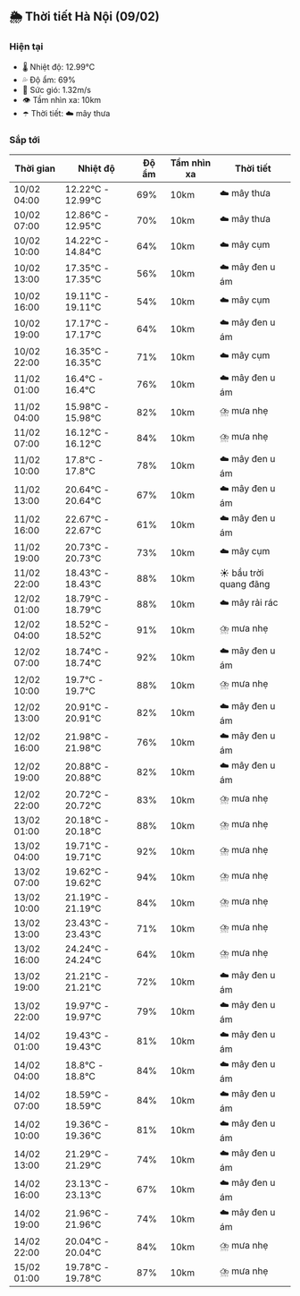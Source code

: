 ## 🌦️ Thời tiết Hà Nội (09/02)

### Hiện tại

- 🌡️ Nhiệt độ: 12.99℃
- 💦 Độ ẩm: 69%
- 💨 Sức gió: 1.32m/s
- 👁️ Tầm nhìn xa: 10km
- ☂️ Thời tiết: ☁️ mây thưa

### Sắp tới

| Thời gian | Nhiệt độ | Độ ẩm | Tầm nhìn xa | Thời tiết |
| --- | --- | --- | --- | --- |
| 10/02 04:00 | 12.22℃ - 12.99℃ | 69% | 10km | ☁️ mây thưa |
| 10/02 07:00 | 12.86℃ - 12.95℃ | 70% | 10km | ☁️ mây thưa |
| 10/02 10:00 | 14.22℃ - 14.84℃ | 64% | 10km | ☁️ mây cụm |
| 10/02 13:00 | 17.35℃ - 17.35℃ | 56% | 10km | ☁️ mây đen u ám |
| 10/02 16:00 | 19.11℃ - 19.11℃ | 54% | 10km | ☁️ mây cụm |
| 10/02 19:00 | 17.17℃ - 17.17℃ | 64% | 10km | ☁️ mây đen u ám |
| 10/02 22:00 | 16.35℃ - 16.35℃ | 71% | 10km | ☁️ mây cụm |
| 11/02 01:00 | 16.4℃ - 16.4℃ | 76% | 10km | ☁️ mây đen u ám |
| 11/02 04:00 | 15.98℃ - 15.98℃ | 82% | 10km | ⛈️ mưa nhẹ |
| 11/02 07:00 | 16.12℃ - 16.12℃ | 84% | 10km | ⛈️ mưa nhẹ |
| 11/02 10:00 | 17.8℃ - 17.8℃ | 78% | 10km | ☁️ mây đen u ám |
| 11/02 13:00 | 20.64℃ - 20.64℃ | 67% | 10km | ☁️ mây đen u ám |
| 11/02 16:00 | 22.67℃ - 22.67℃ | 61% | 10km | ☁️ mây đen u ám |
| 11/02 19:00 | 20.73℃ - 20.73℃ | 73% | 10km | ☁️ mây cụm |
| 11/02 22:00 | 18.43℃ - 18.43℃ | 88% | 10km | ☀️ bầu trời quang đãng |
| 12/02 01:00 | 18.79℃ - 18.79℃ | 88% | 10km | ☁️ mây rải rác |
| 12/02 04:00 | 18.52℃ - 18.52℃ | 91% | 10km | ⛈️ mưa nhẹ |
| 12/02 07:00 | 18.74℃ - 18.74℃ | 92% | 10km | ☁️ mây đen u ám |
| 12/02 10:00 | 19.7℃ - 19.7℃ | 88% | 10km | ⛈️ mưa nhẹ |
| 12/02 13:00 | 20.91℃ - 20.91℃ | 82% | 10km | ☁️ mây đen u ám |
| 12/02 16:00 | 21.98℃ - 21.98℃ | 76% | 10km | ☁️ mây đen u ám |
| 12/02 19:00 | 20.88℃ - 20.88℃ | 82% | 10km | ☁️ mây đen u ám |
| 12/02 22:00 | 20.72℃ - 20.72℃ | 83% | 10km | ⛈️ mưa nhẹ |
| 13/02 01:00 | 20.18℃ - 20.18℃ | 88% | 10km | ⛈️ mưa nhẹ |
| 13/02 04:00 | 19.71℃ - 19.71℃ | 92% | 10km | ⛈️ mưa nhẹ |
| 13/02 07:00 | 19.62℃ - 19.62℃ | 94% | 10km | ⛈️ mưa nhẹ |
| 13/02 10:00 | 21.19℃ - 21.19℃ | 84% | 10km | ⛈️ mưa nhẹ |
| 13/02 13:00 | 23.43℃ - 23.43℃ | 71% | 10km | ⛈️ mưa nhẹ |
| 13/02 16:00 | 24.24℃ - 24.24℃ | 64% | 10km | ⛈️ mưa nhẹ |
| 13/02 19:00 | 21.21℃ - 21.21℃ | 72% | 10km | ☁️ mây đen u ám |
| 13/02 22:00 | 19.97℃ - 19.97℃ | 79% | 10km | ☁️ mây đen u ám |
| 14/02 01:00 | 19.43℃ - 19.43℃ | 81% | 10km | ☁️ mây đen u ám |
| 14/02 04:00 | 18.8℃ - 18.8℃ | 84% | 10km | ☁️ mây đen u ám |
| 14/02 07:00 | 18.59℃ - 18.59℃ | 84% | 10km | ☁️ mây đen u ám |
| 14/02 10:00 | 19.36℃ - 19.36℃ | 81% | 10km | ☁️ mây đen u ám |
| 14/02 13:00 | 21.29℃ - 21.29℃ | 74% | 10km | ☁️ mây đen u ám |
| 14/02 16:00 | 23.13℃ - 23.13℃ | 67% | 10km | ☁️ mây đen u ám |
| 14/02 19:00 | 21.96℃ - 21.96℃ | 74% | 10km | ☁️ mây đen u ám |
| 14/02 22:00 | 20.04℃ - 20.04℃ | 84% | 10km | ⛈️ mưa nhẹ |
| 15/02 01:00 | 19.78℃ - 19.78℃ | 87% | 10km | ⛈️ mưa nhẹ |
